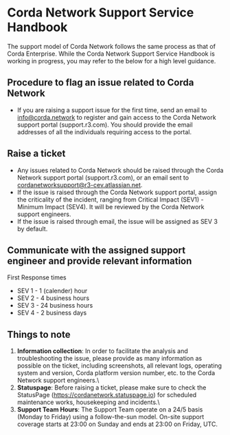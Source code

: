 # Corda Network Support Service Handbook

The support model of Corda Network follows the same process as that of Corda Enterprise. 
While the Corda Network Support Service Handbook is working in progress, you may refer to the below for a high level guidance.

## Procedure to flag an issue related to Corda Network
* If you are raising a support issue for the first time, send an email to info@corda.network to register and gain access to the Corda Network support portal (support.r3.com). You should provide the email addresses of all the individuals requiring access to the portal.

## Raise a ticket
* Any issues related to Corda Network should be raised through the Corda Network support portal (support.r3.com), or an email sent to cordanetworksupport@r3-cev.atlassian.net. 
* If the issue is raised through the Corda Network support portal, assign the criticality of the incident, ranging from Critical Impact (SEV1) - Minimum Impact (SEV4). It will be reviewed by the Corda Network support engineers.
* If the issue is raised through email, the issue will be assigned as SEV 3 by default.

## Communicate with the assigned support engineer and provide relevant information 

First Response times
* SEV 1 - 1 (calender) hour
* SEV 2 - 4 business hours
* SEV 3 - 24 business hours
* SEV 4 - 2 business days
	
## Things to note
1. **Information collection**: In order to facilitate the analysis and troubleshooting the issue, please provide as many information as possible on the ticket, including screenshots, all relevant logs, operating system and version, Corda platform version number, etc. to the Corda Network support engineers.\
2. **Statuspage**: Before raising a ticket, please make sure to check the StatusPage (https://cordanetwork.statuspage.io) for scheduled maintenance works, housekeeping and incidents.\
3. **Support Team Hours**: The Support Team operate on a 24/5 basis (Monday to Friday) using a follow-the-sun model. On-site support coverage starts at 23:00 on Sunday and ends at 23:00 on Friday, UTC. 
